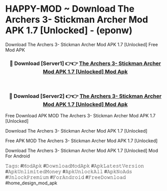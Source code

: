 # HAPPY-MOD ~ Download The Archers 3- Stickman Archer Mod APK 1.7 [Unlocked] - (eponw)
Download The Archers 3- Stickman Archer Mod APK 1.7 [Unlocked] Free Mod APK

<div align="center">
<h3>🔴 Download [Server1] 👉👉 <a href="https://apk-comot.site?title=The_Archers_3-_Stickman_Archer_Mod_APK_1.7_[Unlocked]">The Archers 3- Stickman Archer Mod APK 1.7 [Unlocked] Mod Apk</a></h3><br>

<h3>🔴 Download [Server2] 👉👉 <a href="https://apk-comot.site?title=The_Archers_3-_Stickman_Archer_Mod_APK_1.7_[Unlocked]">The Archers 3- Stickman Archer Mod APK 1.7 [Unlocked] Mod Apk</a></h3>
</div>


Free Download APK MOD The Archers 3- Stickman Archer Mod APK 1.7 [Unlocked]

Download The Archers 3- Stickman Archer Mod APK 1.7 [Unlocked] 

Free APK MOD The Archers 3- Stickman Archer Mod APK 1.7 [Unlocked] 

Download The Archers 3- Stickman Archer Mod APK 1.7 [Unlocked] Mod For Android

𝚃𝚊𝚐𝚜: #𝙼𝚘𝚍𝙰𝚙𝚔 #𝙳𝚘𝚠𝚗𝚕𝚘𝚊𝚍𝙼𝚘𝚍𝙰𝚙𝚔 #𝙰𝚙𝚔𝙻𝚊𝚝𝚎𝚜𝚝𝚅𝚎𝚛𝚜𝚒𝚘𝚗 #𝙰𝚙𝚔𝚄𝚗𝚕𝚒𝚖𝚒𝚝𝚎𝚍𝙼𝚘𝚗𝚎𝚢 #𝙰𝚙𝚔𝚄𝚗𝚕𝚘𝚌𝚔𝙰𝚕𝚕 #𝙰𝚙𝚔𝙽𝚘𝙰𝚍𝚜 #𝚄𝚗𝚕𝚘𝚌𝚔𝙿𝚛𝚎𝚖𝚒𝚞𝚖 #𝙵𝚘𝚛𝙰𝚗𝚍𝚛𝚘𝚒𝚍 #𝙵𝚛𝚎𝚎𝙳𝚘𝚠𝚗𝚕𝚘𝚊𝚍 #home_design_mod_apk